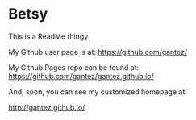 # Betsy

This is a ReadMe thingy

My Github user page is at: 
https://github.com/gantez/

My Github Pages repo can be found at:  
https://github.com/gantez/gantez.github.io/

And, soon, you can see my customized homepage at:

http://gantez.github.io/
